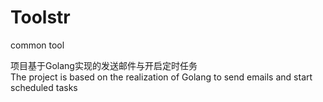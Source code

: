 # Toolstr  
common tool  
  
项目基于Golang实现的发送邮件与开启定时任务  
The project is based on the realization of Golang to send emails and start scheduled tasks  


